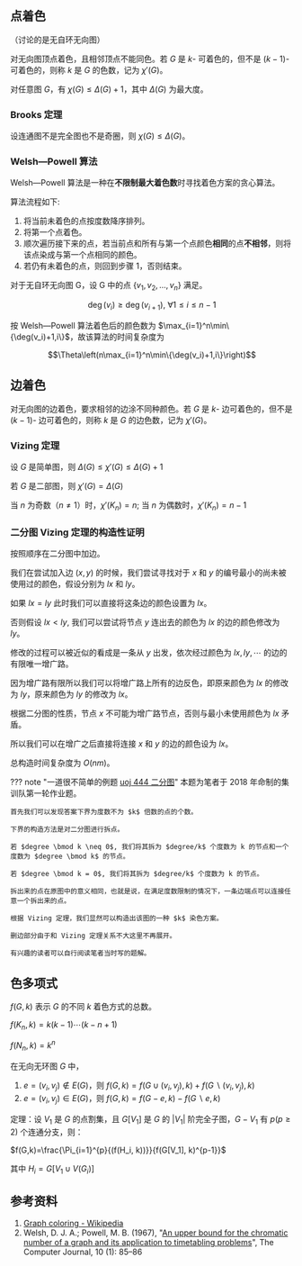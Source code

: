 ## 点着色

（讨论的是无自环无向图）

对无向图顶点着色，且相邻顶点不能同色。若 $G$ 是 $k$- 可着色的，但不是 $(k-1)$- 可着色的，则称 $k$ 是 $G$ 的色数，记为 $\chi'(G)$。

对任意图 $G$，有 $\chi(G) \leq \Delta(G) + 1$，其中 $\Delta(G)$ 为最大度。

### Brooks 定理

设连通图不是完全图也不是奇圈，则 $\chi(G) \leq \Delta(G)$。

### Welsh—Powell 算法

Welsh—Powell 算法是一种在**不限制最大着色数**时寻找着色方案的贪心算法。

算法流程如下:

1. 将当前未着色的点按度数降序排列。
1. 将第一个点着色。
1. 顺次遍历接下来的点，若当前点和所有与第一个点颜色**相同**的点**不相邻**，则将该点染成与第一个点相同的颜色。
1. 若仍有未着色的点，则回到步骤 1，否则结束。

对于无自环无向图 G，设 G 中的点 $\{v_1,v_2,...,v_n\}$ 满足。

$$\deg(v_i)\geq\deg(v_{i+1}),~\forall 1\leq i\leq n-1$$

按 Welsh—Powell 算法着色后的颜色数为 $\max_{i=1}^n\min\{\deg(v_i)+1,i\}$，故该算法的时间复杂度为

$$\Theta\left(n\max_{i=1}^n\min\{\deg(v_i)+1,i\}\right)$$

## 边着色

对无向图的边着色，要求相邻的边涂不同种颜色。若 $G$ 是 $k$- 边可着色的，但不是 $(k-1)$- 边可着色的，则称 $k$ 是 $G$ 的边色数，记为 $\chi'(G)$。

### Vizing 定理

设 $G$ 是简单图，则 $\Delta(G) \leq \chi'(G) \leq \Delta(G) + 1$

若 $G$ 是二部图，则 $\chi'(G)=\Delta(G)$

当 $n$ 为奇数（$n \neq 1$）时，$\chi'(K_n)=n$; 当 $n$ 为偶数时，$\chi'(K_n)=n-1$

### 二分图 Vizing 定理的构造性证明

按照顺序在二分图中加边。

我们在尝试加入边 $(x,y)$ 的时候，我们尝试寻找对于 $x$ 和 $y$ 的编号最小的尚未被使用过的颜色，假设分别为 $lx$ 和 $ly$。

如果 $lx=ly$ 此时我们可以直接将这条边的颜色设置为 $lx$。

否则假设 $lx<ly$, 我们可以尝试将节点 $y$ 连出去的颜色为 $lx$ 的边的颜色修改为 $ly$。

修改的过程可以被近似的看成是一条从 $y$ 出发，依次经过颜色为 $lx,ly,\cdots$ 的边的有限唯一增广路。

因为增广路有限所以我们可以将增广路上所有的边反色，即原来颜色为 $lx$ 的修改为 $ly$，原来颜色为 $ly$ 的修改为 $lx$。

根据二分图的性质，节点 $x$ 不可能为增广路节点，否则与最小未使用颜色为 $lx$ 矛盾。

所以我们可以在增广之后直接将连接 $x$ 和 $y$ 的边的颜色设为 $lx$。

总构造时间复杂度为 $O(nm)$。

??? note "一道很不简单的例题 [uoj 444 二分图](https://uoj.ac/problem/444)"
    本题为笔者于 2018 年命制的集训队第一轮作业题。
    
    首先我们可以发现答案下界为度数不为 $k$ 倍数的点的个数。
    
    下界的构造方法是对二分图进行拆点。
    
    若 $degree \bmod k \neq 0$, 我们将其拆为 $degree/k$ 个度数为 k 的节点和一个度数为 $degree \bmod k$ 的节点。
    
    若 $degree \bmod k = 0$, 我们将其拆为 $degree/k$ 个度数为 k 的节点。
    
    拆出来的点在原图中的意义相同，也就是说，在满足度数限制的情况下，一条边端点可以连接任意一个拆出来的点。
    
    根据 Vizing 定理，我们显然可以构造出该图的一种 $k$ 染色方案。
    
    删边部分由于和 Vizing 定理关系不大这里不再展开。
    
    有兴趣的读者可以自行阅读笔者当时写的题解。

## 色多项式

$f(G,k)$ 表示 $G$ 的不同 $k$ 着色方式的总数。

$f(K_n, k) = k(k-1)\cdots(k-n+1)$

$f(N_n, k) = k^n$

在无向无环图 $G$ 中，

1. $e=(v_i, v_j) \notin E(G)$，则 $f(G, k) = f(G \cup (v_i, v_j), k)+f(G\backslash(v_i, v_j), k)$
2. $e=(v_i, v_j) \in E(G)$，则 $f(G,k)=f(G-e,k)-f(G\backslash e,k)$

定理：设 $V_1$ 是 $G$ 的点割集，且 $G[V_1]$ 是 $G$ 的 $|V_1|$ 阶完全子图，$G-V_1$ 有 $p(p \geq 2)$ 个连通分支，则：

$f(G,k)=\frac{\Pi_{i=1}^{p}{(f(H_i, k))}}{f(G[V_1], k)^{p-1}}$

其中 $H_i=G[V_1 \cup V(G_i)]$

## 参考资料

1. [Graph coloring - Wikipedia](https://en.wikipedia.org/wiki/Graph_coloring)
1. Welsh, D. J. A.; Powell, M. B. (1967), "[An upper bound for the chromatic number of a graph and its application to timetabling problems](https://doi.org/10.1093%2Fcomjnl%2F10.1.85)", The Computer Journal, 10 (1): 85–86